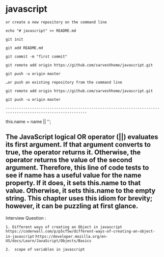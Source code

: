 # javascript


`or create a new repository on the command line`

`echo "# javascript" >> README.md`

`git init`

`git add README.md`

`git commit -m "first commit"`

`git remote add origin https://github.com/sarveshhome/javascript.git`

`git push -u origin master`

`…or push an existing repository from the command line`





`git remote add origin https://github.com/sarveshhome/javascript.git`

`git push -u origin master`

`-----------------------------------------------------------------------------------------------------------`

this.name = name || '';

The JavaScript logical OR operator (||) evaluates its first argument. If that argument converts to true, the operator returns it. Otherwise, the operator returns the value of the second argument. Therefore, this line of code tests to see if name has a useful value for the name property. If it does, it sets this.name to that value. Otherwise, it sets this.name to the empty string. This chapter uses this idiom for brevity; however, it can be puzzling at first glance.
-----------------------------------------------------------------------------------------------------------------

Interview Question :

`1. Different ways of creating an Object in javascript`
    `https://coderwall.com/p/p5cf5w/different-ways-of-creating-an-object-in-javascript`
    `https://developer.mozilla.org/en-US/docs/Learn/JavaScript/Objects/Basics`

`2.  scope of variables in javascript `

